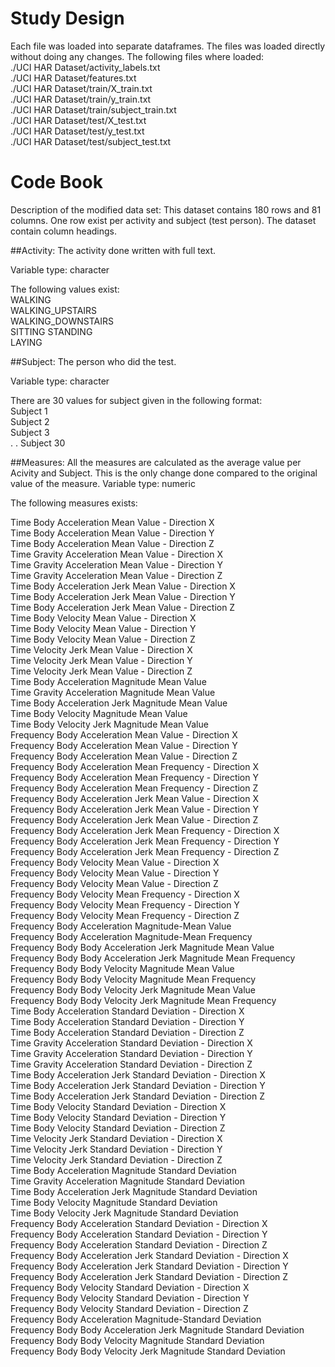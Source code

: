 # Study Design
Each file was loaded into separate dataframes.
The files was loaded directly without doing any changes.
The following files where loaded:   
./UCI HAR Dataset/activity_labels.txt   
./UCI HAR Dataset/features.txt    
./UCI HAR Dataset/train/X_train.txt   
./UCI HAR Dataset/train/y_train.txt   
./UCI HAR Dataset/train/subject_train.txt   
./UCI HAR Dataset/test/X_test.txt   
./UCI HAR Dataset/test/y_test.txt   
./UCI HAR Dataset/test/subject_test.txt   

# Code Book
Description of the modified data set:
This dataset contains 180 rows and 81 columns. One row exist per activity and subject (test person).
The dataset contain column headings.

##Activity: 
The activity done written with full text. 

Variable type: character

The following values exist:   
WALKING           
WALKING_UPSTAIRS    
WALKING_DOWNSTAIRS    
SITTING 
STANDING  
LAYING  

##Subject:
The person who did the test.

Variable type: character

There are 30 values for subject given in the following format:    
Subject 1   
Subject 2   
Subject 3   
.
.
Subject 30    

##Measures:
All the measures are calculated as the average value per Acivity and Subject.
This is the only change done compared to the original value of the measure.
Variable type: numeric

The following measures exists:

Time Body Acceleration Mean Value - Direction X   
Time Body Acceleration Mean Value - Direction Y   
Time Body Acceleration Mean Value - Direction Z                       
Time Gravity Acceleration Mean Value - Direction X    
Time Gravity Acceleration Mean Value - Direction Y    
Time Gravity Acceleration Mean Value - Direction Z    
Time Body Acceleration Jerk Mean Value - Direction X    
Time Body Acceleration Jerk Mean Value - Direction Y    
Time Body Acceleration Jerk Mean Value - Direction Z    
Time Body Velocity Mean Value - Direction X   
Time Body Velocity Mean Value - Direction Y   
Time Body Velocity Mean Value - Direction Z   
Time Velocity Jerk Mean Value - Direction X   
Time Velocity Jerk Mean Value - Direction Y   
Time Velocity Jerk Mean Value - Direction Z   
Time Body Acceleration Magnitude Mean Value   
Time Gravity Acceleration Magnitude Mean Value    
Time Body Acceleration Jerk Magnitude Mean Value    
Time Body Velocity Magnitude Mean Value   
Time Body Velocity Jerk Magnitude Mean Value    
Frequency Body Acceleration Mean Value - Direction X    
Frequency Body Acceleration Mean Value - Direction Y    
Frequency Body Acceleration Mean Value - Direction Z    
Frequency Body Acceleration Mean Frequency - Direction X    
Frequency Body Acceleration Mean Frequency - Direction Y    
Frequency Body Acceleration Mean Frequency - Direction Z    
Frequency Body Acceleration Jerk Mean Value - Direction X   
Frequency Body Acceleration Jerk Mean Value - Direction Y   
Frequency Body Acceleration Jerk Mean Value - Direction Z   
Frequency Body Acceleration Jerk Mean Frequency - Direction X   
Frequency Body Acceleration Jerk Mean Frequency - Direction Y   
Frequency Body Acceleration Jerk Mean Frequency - Direction Z   
Frequency Body Velocity Mean Value - Direction X    
Frequency Body Velocity Mean Value - Direction Y    
Frequency Body Velocity Mean Value - Direction Z    
Frequency Body Velocity Mean Frequency - Direction X    
Frequency Body Velocity Mean Frequency - Direction Y    
Frequency Body Velocity Mean Frequency - Direction Z    
Frequency Body Acceleration Magnitude-Mean Value    
Frequency Body Acceleration Magnitude-Mean Frequency    
Frequency Body Body Acceleration Jerk Magnitude Mean Value    
Frequency Body Body Acceleration Jerk Magnitude Mean Frequency    
Frequency Body Body Velocity Magnitude Mean Value   
Frequency Body Body Velocity Magnitude Mean Frequency   
Frequency Body Body Velocity Jerk Magnitude Mean Value    
Frequency Body Body Velocity Jerk Magnitude Mean Frequency    
Time Body Acceleration Standard Deviation - Direction X   
Time Body Acceleration Standard Deviation - Direction Y   
Time Body Acceleration Standard Deviation - Direction Z   
Time Gravity Acceleration Standard Deviation - Direction X    
Time Gravity Acceleration Standard Deviation - Direction Y    
Time Gravity Acceleration Standard Deviation - Direction Z    
Time Body Acceleration Jerk Standard Deviation - Direction X           
Time Body Acceleration Jerk Standard Deviation - Direction Y          
Time Body Acceleration Jerk Standard Deviation - Direction Z          
Time Body Velocity Standard Deviation - Direction X   
Time Body Velocity Standard Deviation - Direction Y   
Time Body Velocity Standard Deviation - Direction Z   
Time Velocity Jerk Standard Deviation - Direction X   
Time Velocity Jerk Standard Deviation - Direction Y   
Time Velocity Jerk Standard Deviation - Direction Z   
Time Body Acceleration Magnitude Standard Deviation                 
Time Gravity Acceleration Magnitude Standard Deviation                
Time Body Acceleration Jerk Magnitude Standard Deviation    
Time Body Velocity Magnitude Standard Deviation   
Time Body Velocity Jerk Magnitude Standard Deviation    
Frequency Body Acceleration Standard Deviation - Direction X    
Frequency Body Acceleration Standard Deviation - Direction Y    
Frequency Body Acceleration Standard Deviation - Direction Z    
Frequency Body Acceleration Jerk Standard Deviation - Direction X     
Frequency Body Acceleration Jerk Standard Deviation - Direction Y   
Frequency Body Acceleration Jerk Standard Deviation - Direction Z   
Frequency Body Velocity Standard Deviation - Direction X              
Frequency Body Velocity Standard Deviation - Direction Y              
Frequency Body Velocity Standard Deviation - Direction Z              
Frequency Body Acceleration Magnitude-Standard Deviation              
Frequency Body Body Acceleration Jerk Magnitude Standard Deviation    
Frequency Body Body Velocity Magnitude Standard Deviation         
Frequency Body Body Velocity Jerk Magnitude Standard Deviation    
  
